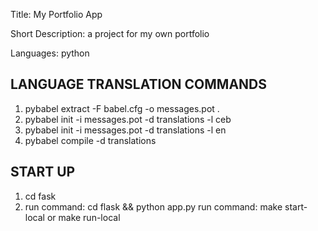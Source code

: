 Title: My Portfolio App

Short Description: a project for my own portfolio

Languages: python

## LANGUAGE TRANSLATION COMMANDS
1. pybabel extract -F babel.cfg -o messages.pot .
2. pybabel init -i messages.pot -d translations -l ceb
3. pybabel init -i messages.pot -d translations -l en
4. pybabel compile -d translations

## START UP
1. cd fask
2. run command: cd flask && python app.py
   run command: make start-local or make run-local